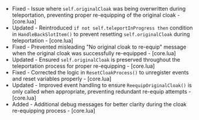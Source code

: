 - Fixed - Issue where `self.originalCloak` was being overwritten during teleportation, preventing proper re-equipping of the original cloak - [core.lua]
- Updated - Reintroduced `if not self.teleportInProgress then` condition in `HandleBackSlotItem()` to prevent resetting `self.originalCloak` during teleportation - [core.lua]
- Fixed - Prevented misleading "No original cloak to re-equip" message when the original cloak was successfully re-equipped - [core.lua]
- Updated - Ensured `self.originalCloak` is preserved throughout the teleportation process for proper re-equipping - [core.lua]
- Fixed - Corrected the logic in `ResetCloakProcess()` to unregister events and reset variables properly - [core.lua]
- Updated - Improved event handling to ensure `ReequipOriginalCloak()` is only called when appropriate, preventing redundant re-equip attempts - [core.lua]
- Added - Additional debug messages for better clarity during the cloak re-equipping process - [core.lua]